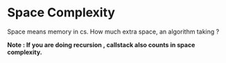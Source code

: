 # Space Complexity 

Space means memory in cs. How much extra space, an algorithm taking ?

**Note : If you are doing recursion , callstack also counts in space complexity.**